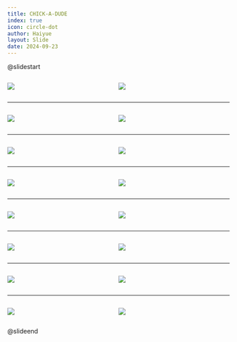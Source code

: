```yaml
---
title: CHICK-A-DUDE
index: true
icon: circle-dot
author: Haiyue
layout: Slide
date: 2024-09-23
---
```

 
@slidestart

<div style="display:flex">
<div style="flex:1">

![](/reading/english/Level-U/CHICK-A-DUDE/001.webp)
</div>
<div style="flex:1">

![](/reading/english/Level-U/CHICK-A-DUDE/002.webp)
</div>
</div>

---

<div style="display:flex">
<div style="flex:1">

![](/reading/english/Level-U/CHICK-A-DUDE/003.webp)
</div>
<div style="flex:1">

![](/reading/english/Level-U/CHICK-A-DUDE/004.webp)
</div>
</div>

---

<div style="display:flex">
<div style="flex:1">

![](/reading/english/Level-U/CHICK-A-DUDE/005.webp)
</div>
<div style="flex:1">

![](/reading/english/Level-U/CHICK-A-DUDE/006.webp)
</div>
</div>

---

<div style="display:flex">
<div style="flex:1">

![](/reading/english/Level-U/CHICK-A-DUDE/007.webp)
</div>
<div style="flex:1">

![](/reading/english/Level-U/CHICK-A-DUDE/008.webp)
</div>
</div>

---

<div style="display:flex">
<div style="flex:1">

![](/reading/english/Level-U/CHICK-A-DUDE/009.webp)
</div>
<div style="flex:1">

![](/reading/english/Level-U/CHICK-A-DUDE/010.webp)
</div>
</div>

---

<div style="display:flex">
<div style="flex:1">

![](/reading/english/Level-U/CHICK-A-DUDE/011.webp)
</div>
<div style="flex:1">

![](/reading/english/Level-U/CHICK-A-DUDE/012.webp)
</div>
</div>

---

<div style="display:flex">
<div style="flex:1">

![](/reading/english/Level-U/CHICK-A-DUDE/013.webp)
</div>
<div style="flex:1">

![](/reading/english/Level-U/CHICK-A-DUDE/014.webp)
</div>
</div>

---

<div style="display:flex">
<div style="flex:1">

![](/reading/english/Level-U/CHICK-A-DUDE/015.webp)
</div>
<div style="flex:1">

![](/reading/english/Level-U/CHICK-A-DUDE/016.webp)
</div>
</div>

@slideend